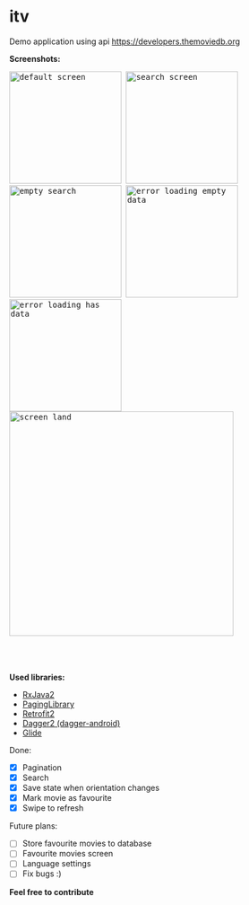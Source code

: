 # itv
Demo application using api https://developers.themoviedb.org


**Screenshots:**

<div float="left">
<kbd>
<img alt="default screen" src="https://raw.githubusercontent.com/Monster-king/itv/master/screenshots/default_screen.png" width="200">
<img alt="search screen" src="https://raw.githubusercontent.com/Monster-king/itv/master/screenshots/search_screen.png" width="200">
<img alt="empty search" src="https://raw.githubusercontent.com/Monster-king/itv/master/screenshots/empty_search.png" width="200">
<img alt="error loading empty data" src="https://raw.githubusercontent.com/Monster-king/itv/master/screenshots/error_loading_empty_data.png" width="200">
<img alt="error loading has data" src="https://raw.githubusercontent.com/Monster-king/itv/master/screenshots/error_loading_has_data.png" width="200">
<img alt="screen land" src="https://raw.githubusercontent.com/Monster-king/itv/master/screenshots/screen_land.png" width="400">
</kbd>
</div>
<br> <br> <br>

**Used libraries:**

- [RxJava2](https://github.com/ReactiveX/RxJava)
- [PagingLibrary](https://developer.android.com/topic/libraries/architecture/paging/)
- [Retrofit2](https://github.com/square/retrofit)
- [Dagger2 (dagger-android)](https://google.github.io/dagger/android.html)
- [Glide](https://github.com/bumptech/glide)

Done:
- [x] Pagination
- [x] Search
- [x] Save state when orientation changes
- [x] Mark movie as favourite
- [x] Swipe to refresh

Future plans:
- [ ] Store favourite movies to database
- [ ] Favourite movies screen
- [ ] Language settings
- [ ] Fix bugs :)

**Feel free to contribute**

